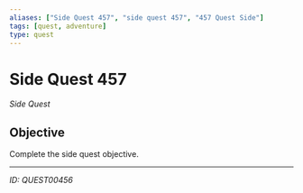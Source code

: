 ```yaml
---
aliases: ["Side Quest 457", "side quest 457", "457 Quest Side"]
tags: [quest, adventure]
type: quest
---
```


# Side Quest 457

*Side Quest*

## Objective
Complete the side quest objective.

---
*ID: QUEST00456*